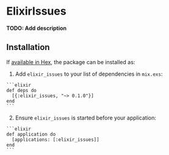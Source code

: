 # ElixirIssues

**TODO: Add description**

## Installation

If [available in Hex](https://hex.pm/docs/publish), the package can be installed as:

  1. Add `elixir_issues` to your list of dependencies in `mix.exs`:

    ```elixir
    def deps do
      [{:elixir_issues, "~> 0.1.0"}]
    end
    ```

  2. Ensure `elixir_issues` is started before your application:

    ```elixir
    def application do
      [applications: [:elixir_issues]]
    end
    ```

